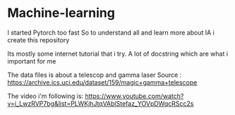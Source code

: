 # Machine-learning

I started Pytorch too fast
So to understand all and learn more about IA i create this repository

Its mostly some internet tutorial that i try.
A lot of docstring which are what i important for me


The data files is about a telescop and gamma laser
Source : https://archive.ics.uci.edu/dataset/159/magic+gamma+telescope

The video i'm following is:
https://www.youtube.com/watch?v=i_LwzRVP7bg&list=PLWKjhJtqVAblStefaz_YOVpDWqcRScc2s

